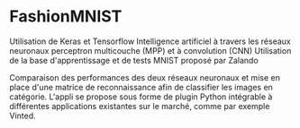 # FashionMNIST
Utilisation de Keras et Tensorflow
Intelligence artificiel à travers les réseaux neuronaux perceptron multicouche (MPP) et à convolution (CNN)
Utilisation de la base d'apprentissage et de tests MNIST proposé par Zalando

Comparaison des performances des deux réseaux neuronaux et mise en place d'une matrice de reconnaissance afin de classifier les images en catégorie.
L'appli se propose sous forme de plugin Python intégrable à différentes applications existantes sur le marché, comme par exemple Vinted.
